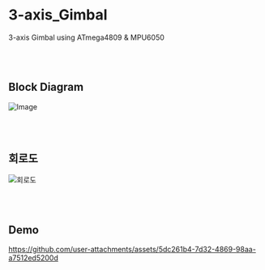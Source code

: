 # 3-axis_Gimbal
3-axis Gimbal using ATmega4809 &amp; MPU6050


<br/><br/>

## Block Diagram

![Image](https://github.com/user-attachments/assets/e93b685f-9f1d-4041-94fe-b9ae50016de8)

<br/><br/>

## 회로도

![회로도](https://github.com/user-attachments/assets/56cd2202-b614-4b39-abbf-1b404bf69390)


<br/><br/>


## Demo


https://github.com/user-attachments/assets/5dc261b4-7d32-4869-98aa-a7512ed5200d

